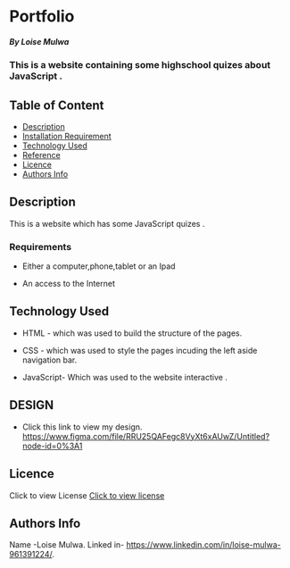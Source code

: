 # Portfolio

##### By Loise Mulwa
### This is a website containing some highschool quizes about JavaScript .

## Table of Content

+ [Description](#description)
+ [Installation Requirement](#Installation)
+ [Technology Used](#technology-used)
+ [Reference](#reference)
+ [Licence](#licence)
+ [Authors Info](#author-Info)

## Description
<p>This is  a website which has some JavaScript quizes .</p>



### Requirements

* Either a computer,phone,tablet or an Ipad

* An access to the Internet





## Technology Used
* HTML - which was used to build the structure of the pages.

* CSS - which was used to style the pages incuding the left aside navigation bar.
* JavaScript- Which was used to the website interactive .

## DESIGN
* Click this link to view my design. https://www.figma.com/file/RRU25QAFegc8VyXt6xAUwZ/Untitled?node-id=0%3A1





## Licence
Click to view License [Click to view license](LICENSE)



## Authors Info
Name -Loise Mulwa.
Linked in- https://www.linkedin.com/in/loise-mulwa-961391224/.





